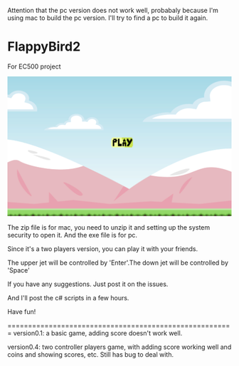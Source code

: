 Attention that the pc version does not work well, probabaly because I'm using mac to build the pc version. I'll try to find a pc to build it again.

# FlappyBird2
For EC500 project

![](https://github.com/YUJIA8/FlappyBird2/blob/master/startmenu.png)

The zip file is for mac, you need to unzip it and setting up the system security to open it. And the exe file is for pc.

Since it's a two players version, you can play it with your friends.

The upper jet will be controlled by 'Enter'.The down jet will be controlled by 'Space'

If you have any suggestions. Just post it on the issues.

And I'll post the c# scripts in a few hours.

Have fun!

=======================================================
version0.1: a basic game, adding score doesn't work well.

version0.4: two controller players game, with adding score working well and coins and showing scores, etc. Still has bug to deal with.

